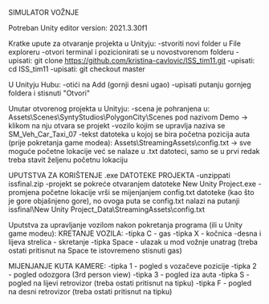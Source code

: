 SIMULATOR VOŽNJE

Potreban Unity editor version: 2021.3.30f1

Kratke upute za otvaranje projekta u Unityju:
-stvoriti novi folder u File exploreru
-otvori terminal i pozicionirati se u novostvorenom folderu
-upisati: git clone https://github.com/kristina-cavlovic/ISS_tim11.git
-upisati: cd ISS_tim11
-upisati: git checkout master

U Unityju Hubu:
-otići na Add (gornji desni ugao)
-upisati putanju gornjeg foldera i stisnuti "Otvori"

Unutar otvorenog projekta u Unityju:
-scena je pohranjena u: Assets\Scenes\SyntyStudios\PolygonCity\Scenes pod nazivom Demo 
    -> klikom na nju otvara se projekt
-vozilo kojim se upravlja naziva se SM_Veh_Car_Taxi_07
-tekst datoteka u kojoj se bira početna pozicija auta (prije pokretanja game modea): Assets\StreamingAssets\config.txt 
    -> sve moguće početne lokacije već se nalaze u .txt datoteci, samo se u prvi redak treba stavit željenu početnu lokaciju


UPUTSTVA ZA KORIŠTENJE .exe DATOTEKE PROJEKTA 
-unzippati issfinal.zip
-projekt se pokreće otvaranjem datoteke New Unity Project.exe
-promjena početne lokacije vrši se mijenjanjem config.txt datoteke (kao što je gore objašnjeno gore), no ovoga puta se config.txt nalazi na putanji issfinal\New Unity Project_Data\StreamingAssets\config.txt

Uputstva za upravljanje vozilom nakon pokretanja programa (ili u Unity game modeu):
KRETANJE VOZILA:
-tipka C - gas
-tipka X - kočnica
-desna i lijeva strelica - skretanje
-tipka Space - ulazak u mod vožnje unatrag (treba ostati pritisnut na Space te istovremeno stisnuti gas)

MIJENJANJE KUTA KAMERE:
-tipka 1 - pogled s vozačeve pozicije
-tipka 2 - pogled odozgora (3rd person view)
-tipka 3 - pogled iza auta
-tipka S - pogled na lijevi retrovizor (treba ostati pritisnut na tipku)
-tipka F - pogled na desni retrovizor (treba ostati pritisnut na tipku)



